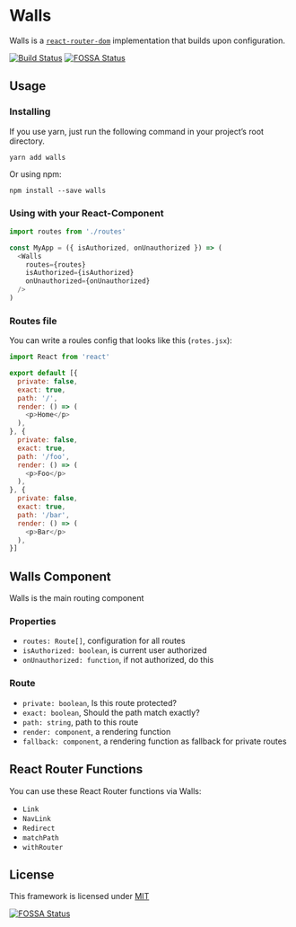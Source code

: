 # Walls

Walls is a [`react-router-dom`](https://reacttraining.com/react-router/)
implementation that builds upon configuration.

[![Build Status](https://travis-ci.org/react-backoffice/walls.svg?branch=master)](https://travis-ci.org/react-backoffice/walls)
[![FOSSA Status](https://app.fossa.com/api/projects/git%2Bgithub.com%2Fdrublic%2Fwalls.svg?type=shield)](https://app.fossa.com/projects/git%2Bgithub.com%2Fdrublic%2Fwalls?ref=badge_shield)

## Usage

### Installing

If you use yarn, just run the following command in your project’s root directory.

    yarn add walls

Or using npm:

    npm install --save walls

### Using with your React-Component

```javascript
import routes from './routes'

const MyApp = ({ isAuthorized, onUnauthorized }) => (
  <Walls
    routes={routes}
    isAuthorized={isAuthorized}
    onUnauthorized={onUnauthorized}
  />
)
```

### Routes file

You can write a roules config that looks like this (`rotes.jsx`):

```javascript
import React from 'react'

export default [{
  private: false,
  exact: true,
  path: '/',
  render: () => (
    <p>Home</p>
  ),
}, {
  private: false,
  exact: true,
  path: '/foo',
  render: () => (
    <p>Foo</p>
  ),
}, {
  private: false,
  exact: true,
  path: '/bar',
  render: () => (
    <p>Bar</p>
  ),
}]
```

## Walls Component

Walls is the main routing component

### Properties

* `routes: Route[]`, configuration for all routes
* `isAuthorized: boolean`, is current user authorized
* `onUnauthorized: function`, if not authorized, do this

### Route

* `private: boolean`, Is this route protected?
* `exact: boolean`, Should the path match exactly?
* `path: string`, path to this route
* `render: component`, a rendering function
* `fallback: component`, a rendering function as fallback for private routes

## React Router Functions

You can use these React Router functions via Walls:

* `Link`
* `NavLink`
* `Redirect`
* `matchPath`
* `withRouter`

## License

This framework is licensed under [MIT](./LICENSE)

[![FOSSA Status](https://app.fossa.io/api/projects/git%2Bgithub.com%2Fdrublic%2Fwalls.svg?type=large)](https://app.fossa.io/projects/git%2Bgithub.com%2Fdrublic%2Fwalls?ref=badge_large)

